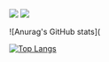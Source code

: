 
<div>
  <img src="https://github-readme-stats.vercel.app/api?username=juanosccomori&show_icons=true&theme=dark"/>
  <img src="https://github-readme-stats.vercel.app/api/top-langs/?username=juanosccomori&layout=compact&theme=dark&show_icons=true"/>
</div>

![Anurag's GitHub stats](

[![Top Langs]()](https://github.com/anuraghazra/github-readme-stats)

<!--
**juanosccomori/juanosccomori** is a ✨ _special_ ✨ repository because its `README.md` (this file) appears on your GitHub profile.

Here are some ideas to get you started:

- 🔭 I’m currently working on my new projects
- 🌱 I’m currently learning backend
- 👯 I’m looking to collaborate on ...
- 🤔 I’m looking for help with ...
- 💬 Ask me about ...
- 📫 How to reach me: ...
- 😄 Pronouns: ...
-  Fun fact: ...
-->
